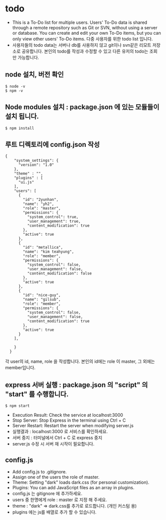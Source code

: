 # todo
- This is a To-Do list for multiple users. Users' To-Do data is shared through a remote repository such as Git or SVN, without using a server or database. You can create and edit your own To-Do items, but you can only view other users' To-Do items.
다중 사용자를 위한 todo list 입니다.
- 사용자들의 todo data는 서버나 db를 사용하지 않고 git이나 svn같은 리모트 저장소로 공유합니다.
본인의 todo를 작성과 수정할 수 있고 다른 유저의 todo는 조회만 가능합니다.


## node 설치, 버전 확인
```
$ node -v
$ npm -v
```

## Node modules 설치 : package.json 에 있는 모듈들이 설치 됩니다.
```
$ npm install
```

## 루트 디렉토리에 config.json 작성
```
{
    "system_settings": {
      "version": "1.0"
    },
    "theme" : "",
    "plugins" : [
      "ui.js"
    ],
    "users": [
      {
        "id": "2yunhan",
        "name": "yh2",
        "role": "master",
        "permissions": {
          "system_control": true,
          "user_management": true,
          "content_modification": true
        },
        "active": true
      },
      {
        "id": "metallica",
        "name": "kim teahyung",
        "role": "member",
        "permissions": {
          "system_control": false,
          "user_management": false,
          "content_modification": false
        },
        "active": true
      },
      {
        "id": "nice-guy",
        "name": "gilsub",
        "role": "member",
        "permissions": {
          "system_control": false,
          "user_management": false,
          "content_modification": true
        },
        "active": true
      }
    ],
    
    }
  }
```
각 user의 id, name, role 을 작성합니다.
본인의 id에는 role 이 master, 그 외에는 member입니다.

## express 서버 실행 : package.json 의 "script" 의 "start" 를 수행합니다.
```
$ npm start
```
- Execution Result: Check the service at localhost:3000
- Stop Server: Stop Express in the terminal using Ctrl + C
- Server Restart: Restart the server when modifying server.js
- 실행결과 : localhost:3000 로 서비스를 확인하세요.
- 서버 중지 : 터미널에서 Ctrl + C 로 express 중지 
- server.js 수정 시 서버 재 시작이 필요합니다.

## config.js
- Add config.js to .gitignore.
- Assign one of the users the role of master.
- Theme: Setting "dark" loads dark.css (for personal customization).
- Plugins: You can add JavaScript files as an array in plugins.
- config.js 는 gitignore 에 추가하세요.
- users 중 한명에게 role : master 로 지정 해 주세요.
- theme : "dark" => dark.css를 추가로 로드합니다. (개인 커스텀 용)
- plugins 에는 js를 배열로 추가 할 수 있습니다.  
